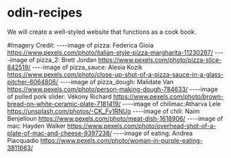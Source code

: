 # odin-recipes
We will create a well-styled website that functions as a cook book.

#Imagery Credit:
----image of pizza: Federica Gioia https://www.pexels.com/photo/italian-style-pizza-margharita-11230267/
----image of pizza_2: Brett Jordan https://www.pexels.com/photo/pizza-slice-842519/
----image of pizza_sauce: Alesia Kozik https://www.pexels.com/photo/close-up-shot-of-a-pizza-sauce-in-a-glass-pitcher-6064806/
----image of pizza_dough: Malidate Van https://www.pexels.com/photo/person-making-dough-784633/
----image of pulled pork slider: Vékony Richard https://www.pexels.com/photo/brown-bread-on-white-ceramic-plate-7181419/
----image of chilimac:Atharva Lele https://unsplash.com/photos/-CK_Fv1RNUo
----image of chili: Naim Benjelloun https://www.pexels.com/photo/meat-dish-1618906/
----image of mac: Hayden Walker https://www.pexels.com/photo/overhead-shot-of-a-plate-of-mac-and-cheese-9397238/
----image of eating: Andrea Piacquadio https://www.pexels.com/photo/woman-in-purple-eating-3811663/



